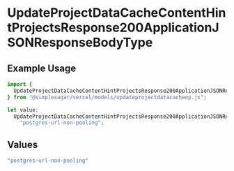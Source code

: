 # UpdateProjectDataCacheContentHintProjectsResponse200ApplicationJSONResponseBodyType

## Example Usage

```typescript
import {
  UpdateProjectDataCacheContentHintProjectsResponse200ApplicationJSONResponseBodyType,
} from "@simplesagar/vercel/models/updateprojectdatacacheop.js";

let value:
  UpdateProjectDataCacheContentHintProjectsResponse200ApplicationJSONResponseBodyType =
    "postgres-url-non-pooling";
```

## Values

```typescript
"postgres-url-non-pooling"
```